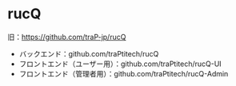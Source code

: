 # rucQ

旧：https://github.com/traP-jp/rucQ

- バックエンド：github.com/traPtitech/rucQ
- フロントエンド（ユーザー用）：github.com/traPtitech/rucQ-UI
- フロントエンド（管理者用）：github.com/traPtitech/rucQ-Admin